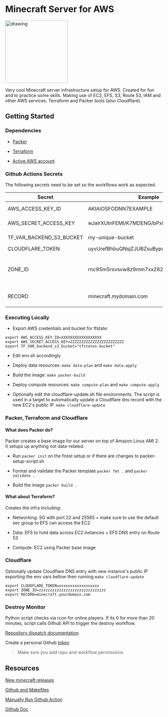 # Minecraft Server for AWS

<img src="https://pa1.narvii.com/6035/d4c70239439859292ff9ab0eb0d7ad0e1c4a4faa_hq.gif" alt="drawing" width="200" height="200"/>

Very cool Minecraft server infrastructure setup for AWS. Created for fun and to practice some skills. Making use of EC2, EFS, S3, Route 53, IAM and other AWS services. Terraform and Packer tools (also Cloudflare).

## Getting Started

### Dependencies

- [Packer](https://learn.hashicorp.com/tutorials/packer/get-started-install-cli)

- [Terraform](https://learn.hashicorp.com/tutorials/terraform/install-cli)

- [Active AWS account](https://aws.amazon.com/pt/console/)


### Github Actions Secrets

The following secrets need to be set so the workflows work as expected.

| Secret                   | Example                                  | Description                                                                                                                                     |
|--------------------------|------------------------------------------|-------------------------------------------------------------------------------------------------------------------------------------------------|
| AWS_ACCESS_KEY_ID        | AKIAIOSFODNN7EXAMPLE                     | [Setting Up Credentials](https://docs.aws.amazon.com/sdk-for-java/v1/developer-guide/setup-credentials.html)                                    |
| AWS_SECRET_ACCESS_KEY    | wJalrXUtnFEMI/K7MDENG/bPxRfiCYEXAMPLEKEY | [Setting Up Credentials](https://docs.aws.amazon.com/sdk-for-java/v1/developer-guide/setup-credentials.html)                                    |
| TF_VAR_BACKEND_S3_BUCKET | my-unique-bucket                         | Bucket name for storing TFstate                                                                                                                 |
| CLOUDFLARE_TOKEN         | uyvUrefBhbuQNsjZJUBZsuBypdnbZVghgEXAMPLE | [Cloudflare API token](https://developers.cloudflare.com/api/tokens/create/)                                                                    |
| ZONE_ID                  | rnc95m5rsvsvw8z9mm7xx282gEXAMPLE         | Cloudflare Zone ID where the record is being updated/created.[Get the Zone ID](https://community.cloudflare.com/t/where-to-find-zone-id/132913) |
| RECORD                   | minecraft.mydomain.com                   | Record being updated to the EC2 instance's Public IP                                                                                            |

### Executing Locally

- Export AWS credentials and bucket for tfstate:

~~~~
export AWS_ACCESS_KEY_ID=XXXXXXXXXXXXXXXXXX
export AWS_SECRET_ACCESS_KEY=ZZZZZZZZZZZZZZZZZZZZZZZZ
export TF_VAR_backend_s3_bucket="tfstates-bucket"
~~~~

- Edit env.sh accordingly

- Deploy data resources: `make data-plan` and `make data-apply` 

- Build the image: `make packer-build`

- Deploy compute resources:  `make compute-plan` and `make compute-apply`

- Optionally edit the cloudflare-update.sh file environments. The script is used in a target to automatically update a Cloudflare dns record with the new EC2's public IP. `make cloudflare-update`

### Packer, Terraform and Cloudflare

#### What does Packer do?

Packer creates a base image for our server on top of Amazon Linux AMI 2. It setups up anything not data-related.

- Run `packer init` on the firest setup or if there are changes to packer-setup-script.sh

- Format and validate the Packer template `packer fmt .` and `packer validate .`

- Build the image `packer build .`

#### What about Terraform?

Creates the infra including:

- Networking: SG with port 22 and 25565 + make sure to use the default sec group to EFS can access the EC2

- Data: EFS to hold data across EC2 instances + EFS DNS entry on Route 53

- Compute: EC2 using Packer base image

### Cloudflare

Optionally update Cloudflare DNS entry with new instance's public IP exporting the env vars bellow then running `make cloudflare-update`

~~~~
export CLOUDFLARE_TOKEN=xxxxxxxxxxxxxxxxxx
export ZONE_ID=zzzzzzzzzzzzzzzzzzzzzzzzzzzzzz
export RECORD=minecraft.yourdomain.com
~~~~

### Destroy Monitor

Python script checks via rcon for online players. If its 0 for more than 20 minutes, script calls Github API to trigger the destroy workflow.

[Repository dispatch documentation](https://docs.github.com/en/rest/repos/repos#create-a-repository-dispatch-event)

Create a personal Github [token](https://github.com/settings/tokens)

> Make sure you add repo and workflow permissions

## Resources

[New minecraft releases](https://www.minecraft.net/en-us/download/server)

[Github and Makefiles](https://www.freecodecamp.org/news/a-lightweight-tool-agnostic-ci-cd-flow-with-github-actions/)

[Manually Run Github Action](https://christinavhastenrath.medium.com/how-to-run-github-actions-manually-afebbe77d325)

[Github Doc](https://docs.github.com/en/rest/actions)


